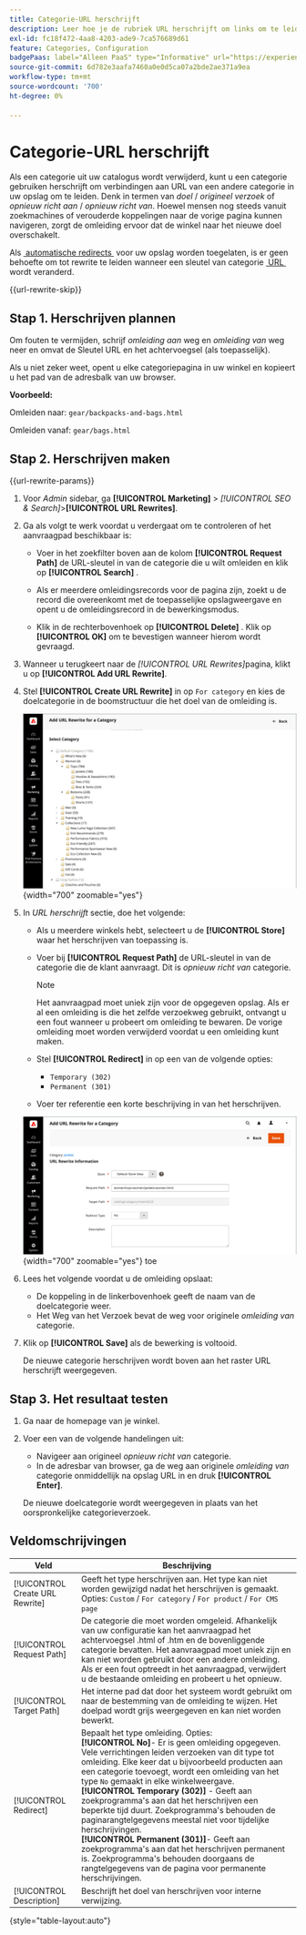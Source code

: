 ```yaml
---
title: Categorie-URL herschrijft
description: Leer hoe je de rubriek URL herschrijft om links om te leiden naar de URL van een andere categorie in je Commerce-winkel.
exl-id: fc18f472-4aa8-4203-ade9-7ca576689d61
feature: Categories, Configuration
badgePaas: label="Alleen PaaS" type="Informative" url="https://experienceleague.adobe.com/nl/docs/commerce/user-guides/product-solutions" tooltip="Is alleen van toepassing op Adobe Commerce op Cloud-projecten (door Adobe beheerde PaaS-infrastructuur) en op projecten in het veld."
source-git-commit: 6d782e3aafa7460a0e0d5ca07a2bde2ae371a9ea
workflow-type: tm+mt
source-wordcount: '700'
ht-degree: 0%

---
```


# Categorie-URL herschrijft

Als een categorie uit uw catalogus wordt verwijderd, kunt u een categorie gebruiken herschrijft om verbindingen aan URL van een andere categorie in uw opslag om te leiden. Denk in termen van _doel_ / _origineel verzoek_ of _opnieuw richt aan_ / _opnieuw richt van_. Hoewel mensen nog steeds vanuit zoekmachines of verouderde koppelingen naar de vorige pagina kunnen navigeren, zorgt de omleiding ervoor dat de winkel naar het nieuwe doel overschakelt.

Als [&#x200B; automatische redirects &#x200B;](url-redirect-product-automatic.md) voor uw opslag worden toegelaten, is er geen behoefte om tot rewrite te leiden wanneer een sleutel van categorie [&#x200B; URL &#x200B;](../catalog/catalog-urls.md) wordt veranderd.

{{url-rewrite-skip}}

## Stap 1. Herschrijven plannen

Om fouten te vermijden, schrijf _omleiding aan_ weg en _omleiding van_ weg neer en omvat de Sleutel URL en het achtervoegsel (als toepasselijk).

Als u niet zeker weet, opent u elke categoriepagina in uw winkel en kopieert u het pad van de adresbalk van uw browser.

**Voorbeeld:**

Omleiden naar: `gear/backpacks-and-bags.html`

Omleiden vanaf: `gear/bags.html`

## Stap 2. Herschrijven maken

{{url-rewrite-params}}

1. Voor _Admin_ sidebar, ga **[!UICONTROL Marketing]** > _[!UICONTROL SEO & Search]_>**[!UICONTROL URL Rewrites]**.

1. Ga als volgt te werk voordat u verdergaat om te controleren of het aanvraagpad beschikbaar is:

   - Voer in het zoekfilter boven aan de kolom **[!UICONTROL Request Path]** de URL-sleutel in van de categorie die u wilt omleiden en klik op **[!UICONTROL Search]** .

   - Als er meerdere omleidingsrecords voor de pagina zijn, zoekt u de record die overeenkomt met de toepasselijke opslagweergave en opent u de omleidingsrecord in de bewerkingsmodus.

   - Klik in de rechterbovenhoek op **[!UICONTROL Delete]** . Klik op **[!UICONTROL OK]** om te bevestigen wanneer hierom wordt gevraagd.

1. Wanneer u terugkeert naar de _[!UICONTROL URL Rewrites]_&#x200B;pagina, klikt u op **[!UICONTROL Add URL Rewrite]**.

1. Stel **[!UICONTROL Create URL Rewrite]** in op `For category` en kies de doelcategorie in de boomstructuur die het doel van de omleiding is.

   ![&#x200B; URL herschrijft - kies categorie &#x200B;](./assets/url-rewrite-category-choose.png){width="700" zoomable="yes"}

1. In _URL herschrijft_ sectie, doe het volgende:

   - Als u meerdere winkels hebt, selecteert u de **[!UICONTROL Store]** waar het herschrijven van toepassing is.

   - Voer bij **[!UICONTROL Request Path]** de URL-sleutel in van de categorie die de klant aanvraagt. Dit is _opnieuw richt van_ categorie.

     >[!NOTE]
     >
     >Het aanvraagpad moet uniek zijn voor de opgegeven opslag. Als er al een omleiding is die het zelfde verzoekweg gebruikt, ontvangt u een fout wanneer u probeert om omleiding te bewaren. De vorige omleiding moet worden verwijderd voordat u een omleiding kunt maken.

   - Stel **[!UICONTROL Redirect]** in op een van de volgende opties:

      - `Temporary (302)`
      - `Permanent (301)`

   - Voer ter referentie een korte beschrijving in van het herschrijven.

   ![&#x200B; voeg URL herschrijven voor categorie &#x200B;](./assets/url-rewrite-for-category.png){width="700" zoomable="yes"} toe

1. Lees het volgende voordat u de omleiding opslaat:

   - De koppeling in de linkerbovenhoek geeft de naam van de doelcategorie weer.
   - Het Weg van het Verzoek bevat de weg voor originele _omleiding van_ categorie.

1. Klik op **[!UICONTROL Save]** als de bewerking is voltooid.

   De nieuwe categorie herschrijven wordt boven aan het raster URL herschrijft weergegeven.

## Stap 3. Het resultaat testen

1. Ga naar de homepage van je winkel.

1. Voer een van de volgende handelingen uit:

   - Navigeer aan origineel _opnieuw richt van_ categorie.
   - In de adresbar van browser, ga de weg aan originele _omleiding van_ categorie onmiddellijk na opslag URL in en druk **[!UICONTROL Enter]**.

   De nieuwe doelcategorie wordt weergegeven in plaats van het oorspronkelijke categorieverzoek.

## Veldomschrijvingen

| Veld | Beschrijving |
|--- |--- |
| [!UICONTROL Create URL Rewrite] | Geeft het type herschrijven aan. Het type kan niet worden gewijzigd nadat het herschrijven is gemaakt. Opties: `Custom` / `For category` / `For product` / `For CMS page` |
| [!UICONTROL Request Path] | De categorie die moet worden omgeleid. Afhankelijk van uw configuratie kan het aanvraagpad het achtervoegsel .html of .htm en de bovenliggende categorie bevatten. Het aanvraagpad moet uniek zijn en kan niet worden gebruikt door een andere omleiding. Als er een fout optreedt in het aanvraagpad, verwijdert u de bestaande omleiding en probeert u het opnieuw. |
| [!UICONTROL Target Path] | Het interne pad dat door het systeem wordt gebruikt om naar de bestemming van de omleiding te wijzen. Het doelpad wordt grijs weergegeven en kan niet worden bewerkt. |
| [!UICONTROL Redirect] | Bepaalt het type omleiding. Opties: <br/>**[!UICONTROL No]**- Er is geen omleiding opgegeven. Vele verrichtingen leiden verzoeken van dit type tot omleiding. Elke keer dat u bijvoorbeeld producten aan een categorie toevoegt, wordt een omleiding van het type `No` gemaakt in elke winkelweergave.<br/>**[!UICONTROL Temporary (302)]** - Geeft aan zoekprogramma&#39;s aan dat het herschrijven een beperkte tijd duurt. Zoekprogramma&#39;s behouden de paginarangtelgegevens meestal niet voor tijdelijke herschrijvingen. <br/>**[!UICONTROL Permanent (301)]**- Geeft aan zoekprogramma&#39;s aan dat het herschrijven permanent is. Zoekprogramma&#39;s behouden doorgaans de rangtelgegevens van de pagina voor permanente herschrijvingen. |
| [!UICONTROL Description] | Beschrijft het doel van herschrijven voor interne verwijzing. |

{style="table-layout:auto"}
